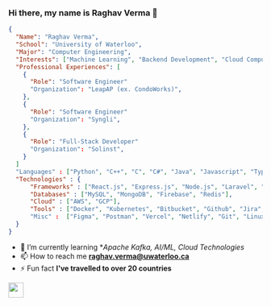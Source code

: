 ### Hi there, my name is Raghav Verma 👋

```json
{
  "Name": "Raghav Verma",
  "School": "University of Waterloo",
  "Major": "Computer Engineering",
  "Interests": ["Machine Learning", "Backend Development", "Cloud Computing"],
  "Professional Experiences": [
    {
      "Role": "Software Engineer"
      "Organization": "LeapAP (ex. CondoWorks)",
    },
    {
      "Role": "Software Engineer"
      "Organization": "Syngli",
    },
    {
      "Role": "Full-Stack Developer"
      "Organization": "Solinst",
    }
  ]
  "Languages" : ["Python", "C++", "C", "C#", "Java", "Javascript", "TypeScript", "PHP", "SQL", "HTML", "CSS"],
  "Technologies" : {
      "Frameworks" : ["React.js", "Express.js", "Node.js", "Laravel", "Flask", "Three.js", "Puppeteer"],
      "Databases" : ["MySQL", "MongoDB", "Firebase", "Redis"],
      "Cloud" : ["AWS", "GCP"],
      "Tools" : ["Docker", "Kubernetes", "Bitbucket", "Github", "Jira", "Android Studio", "Postman", "Xampp", "Flyway"] 
      "Misc" :  ["Figma", "Postman", "Vercel", "Netlify", "Git", "Linux", "Bash"]
  } 
}
```

- 🌱 I’m currently learning **Apache Kafka, AI/ML, Cloud Technologies*
- 📫 How to reach me **raghav.verma@uwaterloo.ca**
- ⚡ Fun fact **I've travelled to over 20 countries**

<a href="https://www.linkedin.com/in/raghavverm/" target="_blank"><img src="https://img.shields.io/badge/-LinkedIn-blue?style=flat-square&logo=Linkedin&logoColor=white" height="30"></a>
